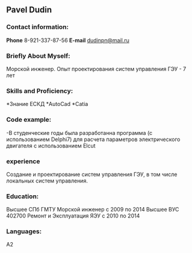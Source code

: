 ## Pavel Dudin
###  Contact information:
**Phone** 8-921-337-87-56
**E-mail** dudinpn@mail.ru
### Briefly About Myself:
Морской инженер. Опыт проектирования систем управления ГЭУ - 7 лет
### Skills and Proficiency:
*Знание ЕСКД
*AutoCad
*Catia
### Code example:
-В студенческие годы была разработанна программа (с использованием Delphi7) для расчета параметров электрического двигателя с использованием Elcut
### experience
Создание и проектирование систем управления ГЭУ, в том числе локальных систем управления.
### Education:
Высшее СПб ГМТУ Морской инженер с 2009 по 2014
Высшее ВУС 402700 Ремонт и Эксплуатация ЯЭУ с 2010 по 2014
### Languages:
А2